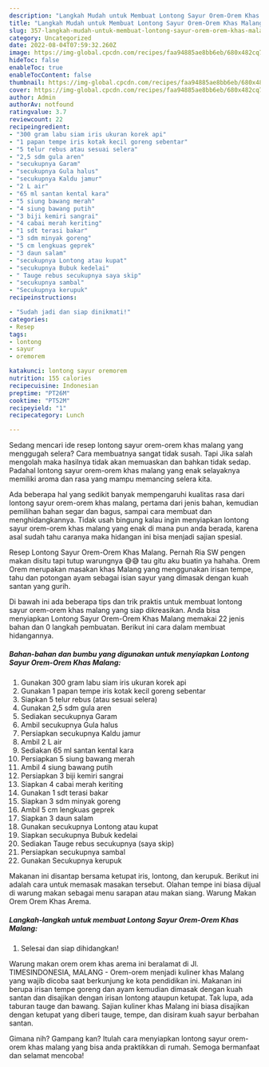 ```yaml
---
description: "Langkah Mudah untuk Membuat Lontong Sayur Orem-Orem Khas Malang yang Bikin Ngiler, Buat Buka Puasa}"
title: "Langkah Mudah untuk Membuat Lontong Sayur Orem-Orem Khas Malang yang Bikin Ngiler, Buat Buka Puasa}"
slug: 357-langkah-mudah-untuk-membuat-lontong-sayur-orem-orem-khas-malang-yang-bikin-ngiler-buat-buka-puasa
category: Uncategorized
date: 2022-08-04T07:59:32.260Z
image: https://img-global.cpcdn.com/recipes/faa94885ae8bb6eb/680x482cq70/lontong-sayur-orem-orem-khas-malang-foto-resep-utama.jpg
hideToc: false
enableToc: true
enableTocContent: false
thumbnail: https://img-global.cpcdn.com/recipes/faa94885ae8bb6eb/680x482cq70/lontong-sayur-orem-orem-khas-malang-foto-resep-utama.jpg
cover: https://img-global.cpcdn.com/recipes/faa94885ae8bb6eb/680x482cq70/lontong-sayur-orem-orem-khas-malang-foto-resep-utama.jpg
author: Admin
authorAv: notfound
ratingvalue: 3.7
reviewcount: 22
recipeingredient:
- "300 gram labu siam iris ukuran korek api"
- "1 papan tempe iris kotak kecil goreng sebentar"
- "5 telur rebus atau sesuai selera"
- "2,5 sdm gula aren"
- "secukupnya Garam"
- "secukupnya Gula halus"
- "secukupnya Kaldu jamur"
- "2 L air"
- "65 ml santan kental kara"
- "5 siung bawang merah"
- "4 siung bawang putih"
- "3 biji kemiri sangrai"
- "4 cabai merah keriting"
- "1 sdt terasi bakar"
- "3 sdm minyak goreng"
- "5 cm lengkuas geprek"
- "3 daun salam"
- "secukupnya Lontong atau kupat"
- "secukupnya Bubuk kedelai"
- " Tauge rebus secukupnya saya skip"
- "secukupnya sambal"
- "Secukupnya kerupuk"
recipeinstructions:

- "Sudah jadi dan siap dinikmati!"
categories:
- Resep
tags:
- lontong
- sayur
- oremorem

katakunci: lontong sayur oremorem 
nutrition: 155 calories
recipecuisine: Indonesian
preptime: "PT26M"
cooktime: "PT52M"
recipeyield: "1"
recipecategory: Lunch

---
```



Sedang mencari ide resep lontong sayur orem-orem khas malang yang menggugah selera? Cara membuatnya sangat tidak susah. Tapi Jika salah mengolah maka hasilnya tidak akan memuaskan dan bahkan tidak sedap. Padahal lontong sayur orem-orem khas malang yang enak selayaknya memiliki aroma dan rasa yang mampu memancing selera kita.


Ada beberapa hal yang sedikit banyak mempengaruhi kualitas rasa dari lontong sayur orem-orem khas malang, pertama dari jenis bahan, kemudian pemilihan bahan segar dan bagus, sampai cara membuat dan menghidangkannya. Tidak usah bingung kalau ingin menyiapkan lontong sayur orem-orem khas malang yang enak di mana pun anda berada, karena asal sudah tahu caranya maka hidangan ini bisa menjadi sajian spesial.

Resep Lontong Sayur Orem-Orem Khas Malang. Pernah Ria SW pengen makan disitu tapi tutup warungnya 😅😅 tau gitu aku buatin ya hahaha. Orem Orem merupakan masakan khas Malang yang menggunakan irisan tempe, tahu dan potongan ayam sebagai isian sayur yang dimasak dengan kuah santan yang gurih.


Di bawah ini ada beberapa tips dan trik praktis untuk membuat lontong sayur orem-orem khas malang yang siap dikreasikan. Anda bisa menyiapkan Lontong Sayur Orem-Orem Khas Malang memakai 22 jenis bahan dan 0 langkah pembuatan. Berikut ini cara dalam membuat hidangannya.

<!--inarticleads1-->

##### Bahan-bahan dan bumbu yang digunakan untuk menyiapkan Lontong Sayur Orem-Orem Khas Malang:

1. Gunakan 300 gram labu siam iris ukuran korek api
1. Gunakan 1 papan tempe iris kotak kecil goreng sebentar
1. Siapkan 5 telur rebus (atau sesuai selera)
1. Gunakan 2,5 sdm gula aren
1. Sediakan secukupnya Garam
1. Ambil secukupnya Gula halus
1. Persiapkan secukupnya Kaldu jamur
1. Ambil 2 L air
1. Sediakan 65 ml santan kental kara
1. Persiapkan 5 siung bawang merah
1. Ambil 4 siung bawang putih
1. Persiapkan 3 biji kemiri sangrai
1. Siapkan 4 cabai merah keriting
1. Gunakan 1 sdt terasi bakar
1. Siapkan 3 sdm minyak goreng
1. Ambil 5 cm lengkuas geprek
1. Siapkan 3 daun salam
1. Gunakan secukupnya Lontong atau kupat
1. Siapkan secukupnya Bubuk kedelai
1. Sediakan  Tauge rebus secukupnya (saya skip)
1. Persiapkan secukupnya sambal
1. Gunakan Secukupnya kerupuk


Makanan ini disantap bersama ketupat iris, lontong, dan kerupuk. Berikut ini adalah cara untuk memasak masakan tersebut. Olahan tempe ini biasa dijual di warung makan sebagai menu sarapan atau makan siang. Warung Makan Orem Orem Khas Arema. 

<!--inarticleads2-->

##### Langkah-langkah untuk membuat Lontong Sayur Orem-Orem Khas Malang:


1. Selesai dan siap dihidangkan!

Warung makan orem orem khas arema ini beralamat di Jl. TIMESINDONESIA, MALANG - Orem-orem menjadi kuliner khas Malang yang wajib dicoba saat berkunjung ke kota pendidikan ini. Makanan ini berupa irisan tempe goreng dan ayam kemudian dimasak dengan kuah santan dan disajikan dengan irisan lontong ataupun ketupat. Tak lupa, ada taburan tauge dan bawang. Sajian kuliner khas Malang ini biasa disajikan dengan ketupat yang diberi tauge, tempe, dan disiram kuah sayur berbahan santan. 

Gimana nih? Gampang kan? Itulah cara menyiapkan lontong sayur orem-orem khas malang yang bisa anda praktikkan di rumah. Semoga bermanfaat dan selamat mencoba!
